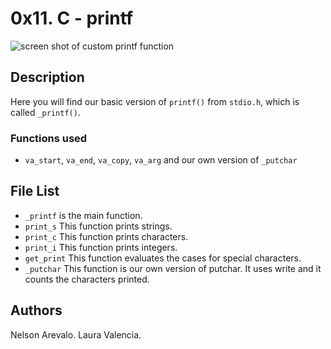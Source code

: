 # 0x11. C - printf

<img src="https://slideplayer.com/slide/3357165/12/images/6/examples+-+printf%28%29.jpg" alt="screen shot of custom printf function">

## Description

Here you will find our basic version of ``printf()`` from ``stdio.h``, which is called ``_printf()``.

### Functions used

* ``va_start``, ``va_end``, ``va_copy``,
``va_arg`` and our own version of ``_putchar``

## File List

* ``_printf`` is the main function.
* ``print_s`` This function prints strings.
* ``print_c`` This function prints characters.
* ``print_i`` This function prints integers.
* ``get_print`` This function evaluates the cases for special characters.
* ``_putchar`` This function is our own version of putchar. It uses write and it counts the characters printed.

## Authors

Nelson Arevalo.
Laura Valencia.
